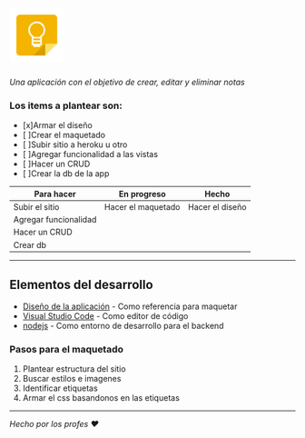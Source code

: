 # ![dh-keep](https://github.com/UrielSosa/dh-keep/blob/main/public/img/icons/favicon.png)

_Una aplicación con el objetivo de crear, editar y eliminar notas_
### Los items a plantear son:
- [x]Armar el diseño
- [ ]Crear el maquetado
- [ ]Subir sitio a heroku u otro
- [ ]Agregar funcionalidad a las vistas
- [ ]Hacer un CRUD
- [ ]Crear la db de la app

|Para hacer|En progreso|Hecho|
|---|---|---|
|Subir el sitio|Hacer el maquetado|Hacer el diseño|
|Agregar funcionalidad|||
|Hacer un CRUD|||
|Crear db|||
---
## Elementos del desarrollo
- [Diseño de la aplicación](https://www.figma.com/file/RowP6pS5zzlzIyHb3Q1tCe/dh-keep?node-id=15%3A50) - Como referencia para maquetar
- [Visual Studio Code](https://code.visualstudio.com/download) - Como editor de código
- [nodejs](https://nodejs.org/en/) - Como entorno de desarrollo para el backend

### Pasos para el maquetado
1. Plantear estructura del sitio
2. Buscar estilos e imagenes
3. Identificar etiquetas
4. Armar el css basandonos en las etiquetas
---

*Hecho por los profes :heart:*
